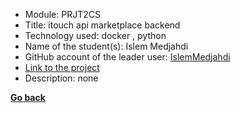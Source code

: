 - Module: PRJT2CS
- Title: itouch api marketplace backend
- Technology used: docker , python
- Name of the student(s): Islem Medjahdi
- GitHub account of the leader user: [IslemMedjahdi](https://github.com/IslemMedjahdi)
- [Link to the project](https://github.com/IslemMedjahdi/itouch-api-marketplace-backend)
- Description: none

**[Go back](../../PRJT2CS.md)**
